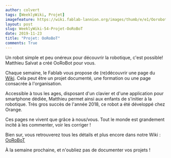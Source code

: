 ```yaml
---
author: colvert
tags: [WeeklyWiki, Projet]
imagefeature: https://wiki.fablab-lannion.org/images/thumb/e/e1/Oorobot-complet.jpg/120px-Oorobot-complet.jpg
layout: post
slug: WeeklyWiki-54-Projet-OoRoBoT
date: 2019-11-23
title: "Projet: OoRoBoT"
comments: True
---
```


Un robot simple et peu onéreux pour découvrir la robotique, c'est possible! Matthieu Salvat a créé OoRoBot pour vous.

Chaque semaine, le Fablab vous propose de (re)découvrir une page du [Wiki](https://wiki.fablab-lannion.org). Cela peut être un projet documenté, une formation ou une page consacrée à l'organisation.

Accessible à tous les ages, disposant d'un clavier et d'une application pour smartphone dédiée, Matthieu permet ainsi aux enfants de s'initier à la robotique.
Très gros succès de l'année 2018, ce robot a été développé chez Orange.

Ces pages ne vivent que grâce à nous/vous. Tout le monde est grandement incité à les commenter, voir les corriger !

Bien sur, vous retrouverez tous les détails et plus encore dans notre Wiki : [OoRoBoT](https://wiki.fablab-lannion.org/index.php?title=OoRoBoT)

À la semaine prochaine, et n'oubliez pas de documenter vos projets !

